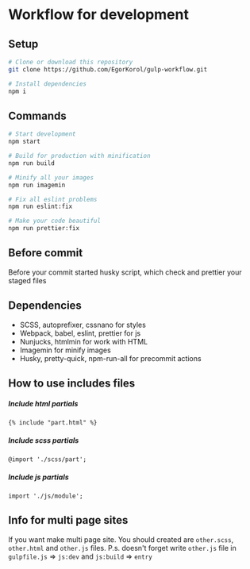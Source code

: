 # Workflow for development

## Setup

```bash
# Clone or download this repository
git clone https://github.com/EgorKorol/gulp-workflow.git

# Install dependencies
npm i
```

## Commands

```bash
# Start development
npm start

# Build for production with minification
npm run build

# Minify all your images
npm run imagemin

# Fix all eslint problems
npm run eslint:fix

# Make your code beautiful
npm run prettier:fix
```

## Before commit
Before your commit started husky script, which check and prettier your staged files

## Dependencies
- SCSS, autoprefixer, cssnano for styles
- Webpack, babel, eslint, prettier for js
- Nunjucks, htmlmin for work with HTML
- Imagemin for minify images
- Husky, pretty-quick, npm-run-all for precommit actions

## How to use includes files

##### Include html partials
`{% include "part.html" %}`

##### Include scss partials
`@import './scss/part';`

##### Include js partials
`import './js/module';`

## Info for multi page sites
If you want make multi page site. You should created are `other.scss`, `other.html` and `other.js` files.
P.s. doesn't forget write `other.js` file in `gulpfile.js` => `js:dev` and `js:build` => `entry`
